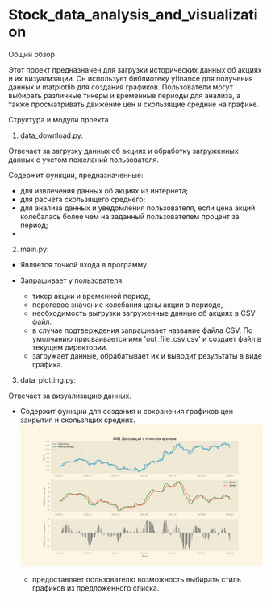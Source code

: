 # Stock_data_analysis_and_visualization
Общий обзор

Этот проект предназначен для загрузки исторических данных об акциях и их визуализации. Он использует библиотеку yfinance для получения данных и matplotlib для создания графиков. Пользователи могут выбирать различные тикеры и временные периоды для анализа, а также просматривать движение цен и скользящие средние на графике.



Структура и модули проекта

1. data_download.py:

Отвечает за загрузку данных об акциях и обработку загруженных данных с учетом пожеланий пользователя.

Содержит функции, предназначенные:
- для извлечения данных об акциях из интернета;
- для расчёта скользящего среднего;
- для анализа данных и уведомления пользователя, если цена акций колебалась более чем на заданный пользователем процент за период;
- 



2. main.py:

- Является точкой входа в программу.

- Запрашивает у пользователя:
  - тикер акции и временной период,
  - пороговое значение колебания цены акции в периоде, 
  - необходимость выгрузки загруженные данные об акциях в CSV файл.
  - в случае подтверждения запрашивает название файла  CSV. По умолчанию присваивается имя 'out_file_csv.csv' и создает файл в текущем директории.
  - загружает данные, обрабатывает их и выводит результаты в виде графика.



3. data_plotting.py:

Отвечает за визуализацию данных.

- Содержит функции для создания и сохранения графиков цен закрытия и скользящих средних.
 ![Семейство графиков](https://github.com/MikhinGB/Stock_data_analysis_and_visualization/blob/main/AAPL_1y_stock_price_chart.png) 
 
  
   - предоставляет пользователю возможность выбирать стиль графиков из предложенного списка.
